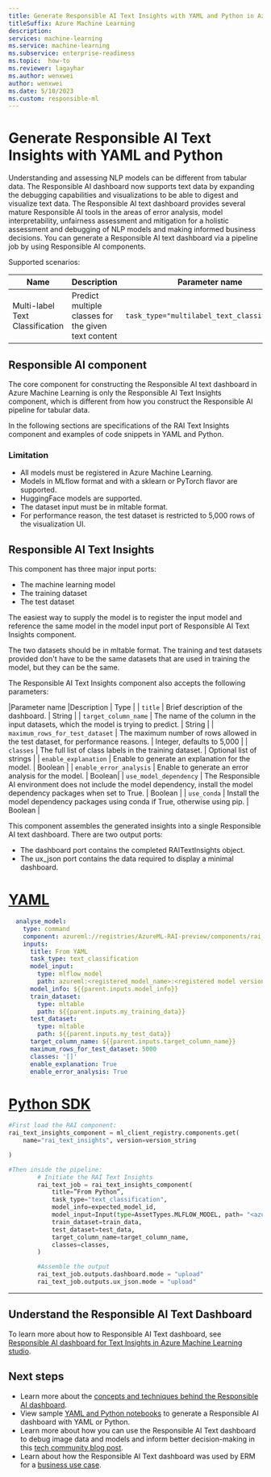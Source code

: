 ```yaml
---
title: Generate Responsible AI Text Insights with YAML and Python in Azure Machine Learning
titleSuffix: Azure Machine Learning
description: 
services: machine-learning
ms.service: machine-learning
ms.subservice: enterprise-readiness
ms.topic:  how-to
ms.reviewer: lagayhar
ms.author: wenxwei
author: wenxwei
ms.date: 5/10/2023
ms.custom: responsible-ml
---
```


# Generate Responsible AI Text Insights with YAML and Python

Understanding and assessing NLP models can be different from tabular data. The Responsible AI dashboard now supports text data by expanding the debugging capabilities and visualizations to be able to digest and visualize text data. The Responsible AI text dashboard provides several mature Responsible AI tools in the areas of error analysis, model interpretability, unfairness assessment and mitigation for a holistic assessment and debugging of NLP models and making informed business decisions. You can generate a Responsible AI text dashboard via a pipeline job by using Responsible AI components.


Supported scenarios:  

| Name                            | Description                                         | Parameter name                              |
|---------------------------------|-----------------------------------------------------|---------------------------------------------|
| Multi-label Text Classification | Predict multiple classes for the given text content | `task_type="multilabel_text_classification` |

## Responsible AI component 

The core component for constructing the Responsible AI text dashboard in Azure Machine Learning is only the Responsible AI Text Insights component, which is different from how you construct the Responsible AI pipeline for tabular data.

In the following sections are specifications of the RAI Text Insights component and examples of code snippets in YAML and Python. 

### Limitation  

- All models must be registered in Azure Machine Learning.  
- Models in MLflow format and with a sklearn or PyTorch flavor are supported. 
- HuggingFace models are supported.  
- The dataset input must be in mltable format.  
- For performance reason, the test dataset is restricted to 5,000 rows of the visualization UI.  

## Responsible AI Text Insights

This component has three major input ports:

- The machine learning model
- The training dataset
- The test dataset

The easiest way to supply the model is to register the input model and reference the same model in the model input port of Responsible AI Text Insights component.  

The two datasets should be in mltable format. The training and test datasets provided don't have to be the same datasets that are used in training the model, but they can be the same. 

The Responsible AI Text Insights component also accepts the following parameters:

|Parameter name   |Description   | Type |
| `title` | Brief description of the dashboard. | String |
| `target_column_name` | The name of the column in the input datasets, which the model is trying to predict. | String |
| `maximum_rows_for_test_dataset` | The maximum number of rows allowed in the test dataset, for performance reasons. | Integer, defaults to 5,000 |
| `classes` | The full list of class labels in the training dataset. | Optional list of strings |
| `enable_explanation` | Enable to generate an explanation for the model.  | Boolean |
| `enable_error_analysis` | Enable to generate an error analysis for the model.  | Boolean|
| `use_model_dependency` | The  Responsible AI environment does not include the model dependency, install the model dependency packages when set to True.  | Boolean |
| `use_conda` | Install the model dependency packages using conda if True, otherwise using pip.  | Boolean |

This component assembles the generated insights into a single Responsible AI text dashboard. There are two output ports:

- The dashboard port contains the completed RAITextInsights object.
- The ux_json port contains the data required to display a minimal dashboard.

# [YAML](#tab/yaml)

```yml
  analyse_model: 
    type: command 
    component: azureml://registries/AzureML-RAI-preview/components/rai_text_insights/versions/2 
    inputs: 
      title: From YAML  
      task_type: text_classification 
      model_input: 
        type: mlflow_model 
        path: azureml:<registered_model_name>:<registered model version> 
      model_info: ${{parent.inputs.model_info}} 
      train_dataset: 
        type: mltable 
        path: ${{parent.inputs.my_training_data}} 
      test_dataset: 
        type: mltable 
        path: ${{parent.inputs.my_test_data}} 
      target_column_name: ${{parent.inputs.target_column_name}} 
      maximum_rows_for_test_dataset: 5000 
      classes: '[]' 
      enable_explanation: True 
      enable_error_analysis: True 

```

# [Python SDK](#tab/python)

```python
#First load the RAI component:  
rai_text_insights_component = ml_client_registry.components.get( 
    name="rai_text_insights", version=version_string 

) 

#Then inside the pipeline:  
        # Initiate the RAI Text Insights 
        rai_text_job = rai_text_insights_component( 
            title=”From Python”, 
            task_type="text_classification", 
            model_info=expected_model_id, 
            model_input=Input(type=AssetTypes.MLFLOW_MODEL, path= "<azureml:model_name:model_id>"), 
            train_dataset=train_data, 
            test_dataset=test_data, 
            target_column_name=target_column_name, 
            classes=classes, 
        ) 

        #Assemble the output 
        rai_text_job.outputs.dashboard.mode = "upload" 
        rai_text_job.outputs.ux_json.mode = "upload" 
```
---

## Understand the Responsible AI Text Dashboard
 
To learn more about how to Responsible AI Text dashboard, see [Responsible AI dashboard for Text Insights in Azure Machine Learning studio](how-to-responsible-ai-dashboard-text-insights.md).

## Next steps

- Learn more about the [concepts and techniques behind the Responsible AI dashboard](concept-responsible-ai-dashboard.md).
- View sample [YAML and Python notebooks](https://github.com/Azure/azureml-examples/tree/main/sdk/python/responsible-ai) to generate a Responsible AI dashboard with YAML or Python.
- Learn more about how you can use the Responsible AI Text dashboard to debug image data and models and inform better decision-making in this [tech community blog post]().
- Learn about how the Responsible AI Text dashboard was used by ERM for a [business use case](). 